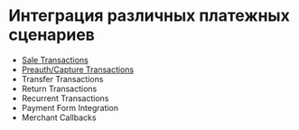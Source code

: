 # Интеграция различных платежных сценариев

* [Sale Transactions](payment-scenarios/00-sale-transactions.md)
* [Preauth/Capture Transactions](payment-scenarios/01-preauth-capture-transactions.md)
* Transfer Transactions
* Return Transactions
* Recurrent Transactions
* Payment Form Integration
* Merchant Callbacks